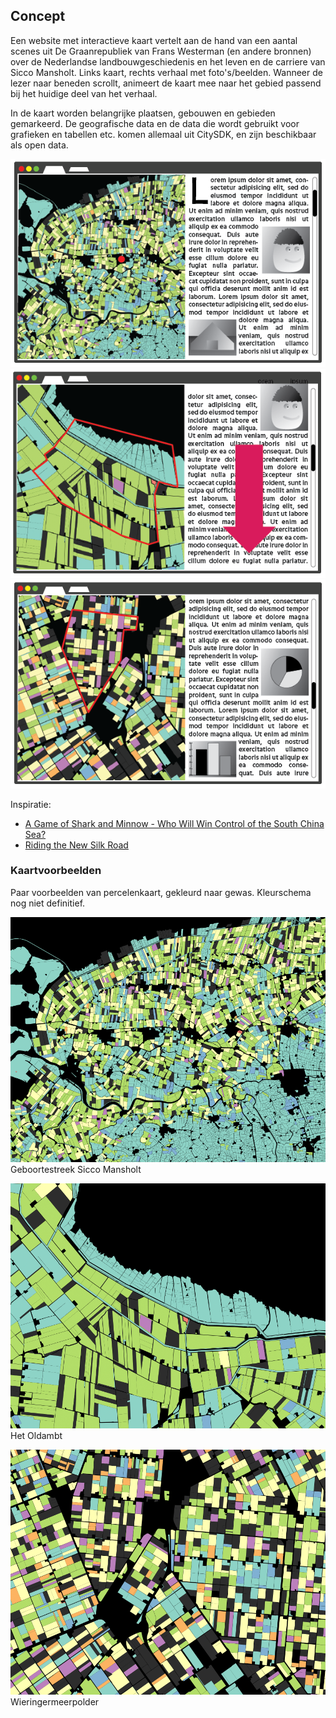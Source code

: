 ## Concept

Een website met interactieve kaart vertelt aan de hand van een aantal scenes uit De Graanrepubliek van Frans Westerman (en andere bronnen) over de Nederlandse landbouwgeschiedenis en het leven en de carriere van Sicco Mansholt. Links kaart, rechts verhaal met foto's/beelden. Wanneer de lezer naar beneden scrollt, animeert de kaart mee naar het gebied passend bij het huidige deel van het verhaal. 

In de kaart worden belangrijke plaatsen, gebouwen en gebieden gemarkeerd. De geografische data en de data die wordt gebruikt voor grafieken en tabellen etc. komen allemaal uit CitySDK, en zijn beschikbaar als open data.

![Concept #1](./concept-01.png)
![Concept #2](./concept-02.png)
![Concept #3](./concept-03.png)

Inspiratie:

- [A Game of Shark and Minnow - Who Will Win Control of the South China Sea?](http://www.nytimes.com/newsgraphics/2013/10/27/south-china-sea/)
- [Riding the New Silk Road](www.nytimes.com/newsgraphics/2013/07/21/silk-road/)

### Kaartvoorbeelden

Paar voorbeelden van percelenkaart, gekleurd naar gewas. Kleurschema nog niet definitief.

![Groningen](./ulrum.png)
Geboortestreek Sicco Mansholt

![Oldambt](./oldambt.png)
Het Oldambt

![Wieringermeer](./wieringermeer.png)
Wieringermeerpolder